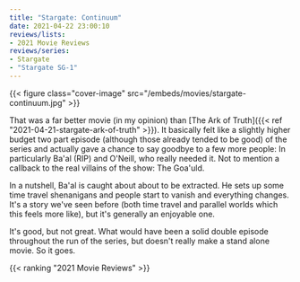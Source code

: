 ```yaml
---
title: "Stargate: Continuum"
date: 2021-04-22 23:00:10
reviews/lists:
- 2021 Movie Reviews
reviews/series:
- Stargate
- "Stargate SG-1"
---
```

{{< figure class="cover-image" src="/embeds/movies/stargate-continuum.jpg" >}}

That was a far better movie (in my opinion) than [The Ark of Truth]({{< ref "2021-04-21-stargate-ark-of-truth" >}}). It basically felt like a slightly higher budget two part episode (although those already tended to be good) of the series and actually gave a chance to say goodbye to a few more people: In particularly Ba'al (RIP) and O'Neill, who really needed it. Not to mention a callback to the real villains of the show: The Goa'uld. 

In a nutshell, Ba'al is caught about about to be extracted. He sets up some time travel shenanigans and people start to vanish and everything changes. It's a story we've seen before (both time travel and parallel worlds which this feels more like), but it's generally an enjoyable one. 

It's good, but not great. What would have been a solid double episode throughout the run of the series, but doesn't really make a stand alone movie. So it goes. 

{{< ranking "2021 Movie Reviews" >}}